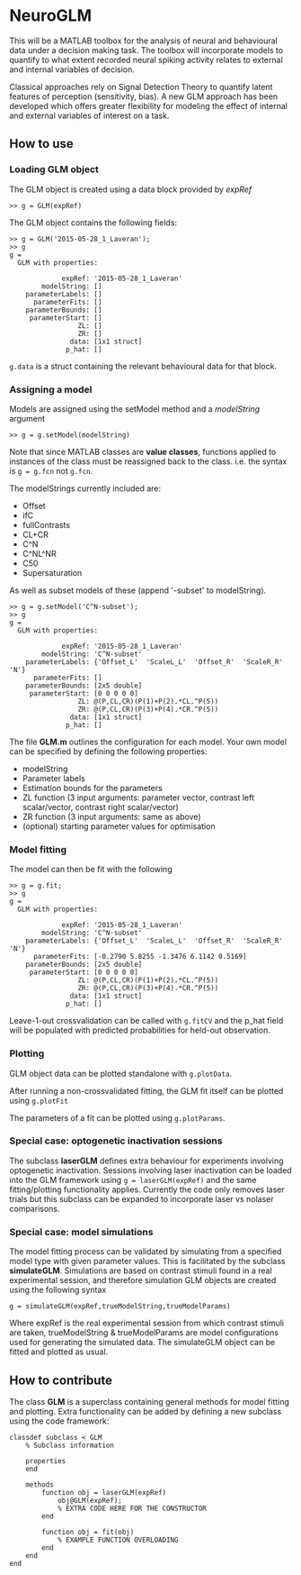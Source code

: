 # NeuroGLM

This will be a MATLAB toolbox for the analysis of neural and behavioural data under a decision making task. The toolbox will incorporate models to quantify to what extent recorded neural spiking activity relates to external and internal variables of decision.

Classical approaches rely on Signal Detection Theory to quantify latent features of perception (sensitivity, bias). A new GLM approach has been developed which offers greater flexibility for modeling the effect of internal and external variables of interest on a task.

## How to use
### Loading GLM object
The GLM object is created using a data block provided by *expRef*
```
>> g = GLM(expRef)
```

The GLM object contains the following fields:
```
>> g = GLM('2015-05-28_1_Laveran');
>> g
g =
  GLM with properties:

             expRef: '2015-05-28_1_Laveran'
        modelString: []
    parameterLabels: []
      parameterFits: []
    parameterBounds: []
     parameterStart: []
                 ZL: []
                 ZR: []
               data: [1x1 struct]
              p_hat: []
```
`g.data` is a struct containing the relevant behavioural data for that block. 

### Assigning a model
Models are assigned using the setModel method and a *modelString* argument
```
>> g = g.setModel(modelString)
```
Note that since MATLAB classes are **value classes**, functions applied to instances of the class must be reassigned back to the class. i.e. the syntax is `g = g.fcn` not  `g.fcn`.

The modelStrings currently included are:

* Offset
* ifC
* fullContrasts
* CL+CR
* C^N
* C^NL^NR
* C50
* Supersaturation

As well as subset models of these (append '-subset' to modelString).

```
>> g = g.setModel('C^N-subset');
>> g
g = 
  GLM with properties:

             expRef: '2015-05-28_1_Laveran'
        modelString: 'C^N-subset'
    parameterLabels: {'Offset_L'  'ScaleL_L'  'Offset_R'  'ScaleR_R'  'N'}
      parameterFits: []
    parameterBounds: [2x5 double]
     parameterStart: [0 0 0 0 0]
                 ZL: @(P,CL,CR)(P(1)+P(2).*CL.^P(5))
                 ZR: @(P,CL,CR)(P(3)+P(4).*CR.^P(5))
               data: [1x1 struct]
              p_hat: []
```

The file **GLM.m** outlines the configuration for each model. Your own model can be specified by defining the following properties:

* modelString
* Parameter labels
* Estimation bounds for the parameters
* ZL function (3 input arguments: parameter vector, contrast left scalar/vector, contrast right scalar/vector) 
* ZR function (3 input arguments: same as above)
* (optional) starting parameter values for optimisation

### Model fitting
The model can then be fit with the following
```
>> g = g.fit;
>> g
g = 
  GLM with properties:

             expRef: '2015-05-28_1_Laveran'
        modelString: 'C^N-subset'
    parameterLabels: {'Offset_L'  'ScaleL_L'  'Offset_R'  'ScaleR_R'  'N'}
      parameterFits: [-0.2790 5.8255 -1.3476 6.1142 0.5169]
    parameterBounds: [2x5 double]
     parameterStart: [0 0 0 0 0]
                 ZL: @(P,CL,CR)(P(1)+P(2).*CL.^P(5))
                 ZR: @(P,CL,CR)(P(3)+P(4).*CR.^P(5))
               data: [1x1 struct]
              p_hat: []
```

Leave-1-out crossvalidation can be called with `g.fitCV` and the p_hat field will be populated with predicted probabilities for held-out observation.

### Plotting
GLM object data can be plotted standalone with `g.plotData`. 

After running a non-crossvalidated fitting, the GLM fit itself can be plotted using `g.plotFit`

The parameters of a fit can be plotted using `g.plotParams`.

### Special case: optogenetic inactivation sessions 
The subclass **laserGLM** defines extra behaviour for experiments involving optogenetic inactivation. Sessions involving laser inactivation can be loaded into the GLM framework using `g = laserGLM(expRef)` and the same fitting/plotting functionality applies. Currently the code only removes laser trials but this subclass can be expanded to incorporate laser vs nolaser comparisons. 

### Special case: model simulations
The model fitting process can be validated by simulating from a specified model type with given parameter values. This is facilitated by the subclass **simulateGLM**. Simulations are based on contrast stimuli found in a real experimental session, and therefore simulation GLM objects are created using the following syntax
```
g = simulateGLM(expRef,trueModelString,trueModelParams)
```
Where expRef is the real experimental session from which contrast stimuli are taken, trueModelString & trueModelParams are model configurations used for generating the simulated data. The simulateGLM object can be fitted and plotted as usual.

## How to contribute
The class **GLM** is a superclass containing general methods for model fitting and plotting. Extra functionality can be added by defining a new subclass using the code framework:
```
classdef subclass < GLM
    % Subclass information
    
    properties
    end
    
    methods
        function obj = laserGLM(expRef)
            obj@GLM(expRef);
            % EXTRA CODE HERE FOR THE CONSTRUCTOR
        end
        
        function obj = fit(obj)
            % EXAMPLE FUNCTION OVERLOADING
        end    
    end
end
```
